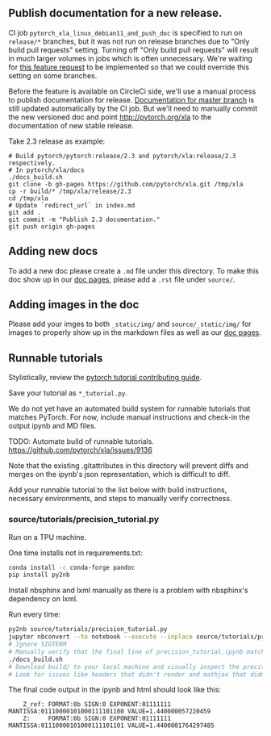 ## Publish documentation for a new release.

CI job `pytorch_xla_linux_debian11_and_push_doc` is specified to run on `release/*` branches, but it was not
run on release branches due to "Only build pull requests" setting. Turning off "Only build pull requests" will result
in much larger volumes in jobs which is often unnecessary. We're waiting for [this feature request](https://ideas.circleci.com/ideas/CCI-I-215)
to be implemented so that we could override this setting on some branches.

Before the feature is available on CircleCi side, we'll use a manual process to publish documentation for release.
[Documentation for master branch](http://pytorch.org/xla/master/) is still updated automatically by the CI job.
But we'll need to manually commit the new versioned doc and point http://pytorch.org/xla to the documentation of new
stable release.

Take 2.3 release as example:
```
# Build pytorch/pytorch:release/2.3 and pytorch/xla:release/2.3 respectively.
# In pytorch/xla/docs
./docs_build.sh
git clone -b gh-pages https://github.com/pytorch/xla.git /tmp/xla
cp -r build/* /tmp/xla/release/2.3
cd /tmp/xla
# Update `redirect_url` in index.md
git add .
git commit -m "Publish 2.3 documentation."
git push origin gh-pages
```
## Adding new docs

To add a new doc please create a `.md` file under this directory. To make this doc show up in our [doc pages](https://pytorch.org/xla/master/index.html), please add a `.rst` file under `source/`.

## Adding images in the doc
Please add your imges to both `_static/img/` and `source/_static/img/` for images to properly show up in the markdown files as well as our [doc pages](https://pytorch.org/xla/master/index.html).

## Runnable tutorials

Stylistically, review the [pytorch tutorial contributing guide](https://github.com/pytorch/tutorials/blob/main/CONTRIBUTING.md).

Save your tutorial as `*_tutorial.py`.

We do not yet have an automated build system for runnable tutorials that matches 
PyTorch. For now, include manual instructions and check-in the output ipynb and MD files. 

TODO: Automate build of runnable tutorials. https://github.com/pytorch/xla/issues/9136

Note that the existing .gitattributes in this directory will prevent diffs and merges
on the ipynb's json representation, which is difficult to diff. 

Add your runnable tutorial to the list below with build instructions, 
necessary environments, and steps to manually verify correctness.

### source/tutorials/precision_tutorial.py

Run on a TPU machine. 

One time installs not in requirements.txt:

```sh
conda install -c conda-forge pandoc
pip install py2nb
```

Install nbsphinx and lxml manually as there is a problem with nbsphinx's
dependency on lxml. 

Run every time: 

```sh
py2nb source/tutorials/precision_tutorial.py
jupyter nbconvert --to notebook --execute --inplace source/tutorials/precision_tutorial.ipynb 
# Ignore SIGTERM
# Manually verify that the final line of precision_tutorial.ipynb matches the snippet below.
./docs_build.sh
# Download build/ to your local machine and visually inspect the precision_tutorial.html in a browser. 
# Look for issues like headers that didn't render and mathjax that didn't render. 
```

The final code output in the ipynb and html should look like this: 
```
    Z_ref: FORMAT:0b SIGN:0 EXPONENT:01111111 MANTISSA:01110000101000111101100 VALUE=1.440000057220459
    Z:     FORMAT:0b SIGN:0 EXPONENT:01111111 MANTISSA:01110000101000111101101 VALUE=1.4400001764297485
```
